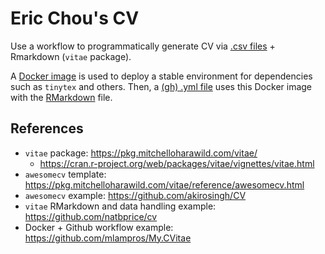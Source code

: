 # Eric Chou's CV

Use a workflow to programmatically generate CV via [.csv files](data) + Rmarkdown (`vitae` package).

A [Docker image](Dockerfile) is used to deploy a stable environment for dependencies such as `tinytex` and others. Then, a [(gh) .yml file](.github/workflows/docker_action.yml) uses this Docker image with the [RMarkdown](docs/cv.Rmd) file.

## References

* `vitae` package: https://pkg.mitchelloharawild.com/vitae/
  - https://cran.r-project.org/web/packages/vitae/vignettes/vitae.html
* `awesomecv` template: https://pkg.mitchelloharawild.com/vitae/reference/awesomecv.html 
* `awesomecv` example: https://github.com/akirosingh/CV
* `vitae` RMarkdown and data handling example: https://github.com/natbprice/cv
* Docker + Github workflow example: https://github.com/mlampros/My.CVitae
